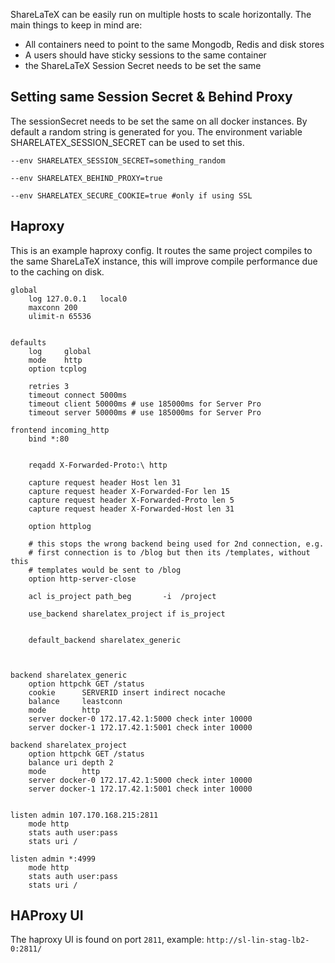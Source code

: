 ShareLaTeX can be easily run on multiple hosts to scale horizontally. The main things to keep in mind are:

* All containers need to point to the same Mongodb, Redis and disk stores
* A users should have sticky sessions to the same container
* the ShareLaTeX Session Secret needs to be set the same


## Setting same Session Secret & Behind Proxy

The sessionSecret needs to be set the same on all docker instances. By default a random string is generated for you. The environment variable SHARELATEX_SESSION_SECRET can be used to set this. 

`--env SHARELATEX_SESSION_SECRET=something_random`

`--env SHARELATEX_BEHIND_PROXY=true`

`--env SHARELATEX_SECURE_COOKIE=true #only if using SSL`

	


## Haproxy

This is an example haproxy config. It routes the same project compiles to the same ShareLaTeX instance, this will improve compile performance due to the caching on disk.

	global
		log 127.0.0.1   local0
		maxconn 200
		ulimit-n 65536


	defaults
		log     global
		mode    http
		option tcplog

		retries 3
		timeout connect 5000ms
		timeout client 50000ms # use 185000ms for Server Pro
		timeout server 50000ms # use 185000ms for Server Pro

	frontend incoming_http
		bind *:80


		reqadd X-Forwarded-Proto:\ http

		capture request header Host len 31
		capture request header X-Forwarded-For len 15
		capture request header X-Forwarded-Proto len 5
		capture request header X-Forwarded-Host len 31

		option httplog

		# this stops the wrong backend being used for 2nd connection, e.g.
		# first connection is to /blog but then its /templates, without this
		# templates would be sent to /blog
		option http-server-close

		acl is_project path_beg       -i  /project

		use_backend sharelatex_project if is_project


		default_backend sharelatex_generic

	 

	backend sharelatex_generic
		option httpchk GET /status
		cookie      SERVERID insert indirect nocache
		balance     leastconn
		mode        http
		server docker-0 172.17.42.1:5000 check inter 10000
		server docker-1 172.17.42.1:5001 check inter 10000

	backend sharelatex_project
		option httpchk GET /status
		balance uri depth 2
		mode        http
		server docker-0 172.17.42.1:5000 check inter 10000
		server docker-1 172.17.42.1:5001 check inter 10000


	listen admin 107.170.168.215:2811
		mode http
		stats auth user:pass
		stats uri /

	listen admin *:4999
		mode http
		stats auth user:pass
		stats uri /

## HAProxy UI

The haproxy UI is found on port `2811`, example: `http://sl-lin-stag-lb2-0:2811/`
